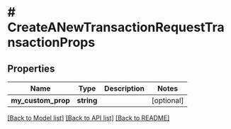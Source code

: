 # # CreateANewTransactionRequestTransactionProps

## Properties

Name | Type | Description | Notes
------------ | ------------- | ------------- | -------------
**my_custom_prop** | **string** |  | [optional]

[[Back to Model list]](../../README.md#models) [[Back to API list]](../../README.md#endpoints) [[Back to README]](../../README.md)
